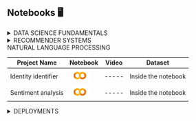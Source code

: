 ## Notebooks 🖥️

<!--
**yesidospitiamedina/yesidospitiamedina** is a ✨ _special_ ✨ repository because its `README.md` (this file) appears on your GitHub profile.

Here are some ideas to get you started:

- 🔭 I’m currently working on ...
- 🌱 I’m currently learning ...
- 👯 I’m looking to collaborate on ...
- 🤔 I’m looking for help with ...
- 💬 Ask me about ...
- 📫 How to reach me: ...
- 😄 Pronouns: ...
- ⚡ Fun fact: ...
-->


<details>
<summary>DATA SCIENCE FUNDAMENTALS</summary>
  
| Project Name  | Notebook | Video | Dataset |
| ------------- | ------------- | ------------- | ------------- |
| Linear regression  | <a href="https://colab.research.google.com/drive/1y8kOr1WamgBTzGON6gkxF84le1SaZtLg?usp=sharing" target="_blank" rel="noopener"> <img src="https://github.com/yesidospitiamedina/yesidospitiamedina/blob/main/icons/colab.png" height="30" width="48"/>  </a> | <a href="https://www.loom.com/share/3c46e19af23c4bcfa013edef136fdee2?sid=b76a942f-6cb6-4b68-84f8-a64ec3ed6a41" target="_blank" rel="noopener"> <img src="https://github.com/yesidospitiamedina/yesidospitiamedina/blob/main/icons/video.png" height="30" width="38"/>  | <a href="datasets/vinos.csv" target="_blank" rel="noopener"> <img src="https://github.com/yesidospitiamedina/yesidospitiamedina/blob/main/icons/save.png" height="30" width="30"/>|
| Logistic regression  | <a href="https://colab.research.google.com/drive/1G4jqFHxDS6q1eFStvIWBzjZT46pYZO0-?usp=sharing" target="_blank" rel="noopener"> <img src="https://github.com/yesidospitiamedina/yesidospitiamedina/blob/main/icons/colab.png" height="30" width="48"/>  </a> | <a href="https://www.loom.com/share/87259c6bb1b84809b805c10341687101?sid=2f2651b0-f171-41fb-9bf3-6d32938c21f0" target="_blank" rel="noopener"> <img src="https://github.com/yesidospitiamedina/yesidospitiamedina/blob/main/icons/video.png" height="30" width="38"/>   | <a href="datasets/diabetes.csv" target="_blank" rel="noopener"> <img src="https://github.com/yesidospitiamedina/yesidospitiamedina/blob/main/icons/save.png" height="30" width="30"/> |
| Clustering  | <a href="https://colab.research.google.com/drive/1l-wnT4oAskpQUaQXePCakfMUW0gPXVmV?usp=sharing" target="_blank" rel="noopener"> <img src="https://github.com/yesidospitiamedina/yesidospitiamedina/blob/main/icons/colab.png" height="30" width="48"/>  </a> | ----- | <a href="datasets/calabazas2.csv" target="_blank" rel="noopener"> <img src="https://github.com/yesidospitiamedina/yesidospitiamedina/blob/main/icons/save.png" height="30" width="30"/> |

</details>


<details>
<summary>RECOMMENDER SYSTEMS</summary>

| Project Name  | Notebook | Video | Dataset |
| ------------- | ------------- | ------------- | ------------- |
| Mediaeval emotional viewer  | <a href="https://colab.research.google.com/drive/1kBvQpwX5m0v0GpMGytKHi5vTT3QFLJOs?usp=sharing" target="_blank" rel="noopener"> <img src="https://github.com/yesidospitiamedina/yesidospitiamedina/blob/main/icons/colab.png" height="30" width="48"/>  | -----  | Inside the notebook|
|A machine learning model for emotion recognition in music  | <a href="https://colab.research.google.com/drive/1e_zAKW5669Fa47UOUavXOMpPPfmKv6lH?usp=sharing" target="_blank" rel="noopener"> <img src="https://github.com/yesidospitiamedina/yesidospitiamedina/blob/main/icons/colab.png" height="30" width="48"/>  | -----  | Inside the notebook|

</details>

<summary>NATURAL LANGUAGE PROCESSING</summary>

| Project Name  | Notebook | Video | Dataset |
| ------------- | ------------- | ------------- | ------------- |
| Identity identifier  | <a href="https://colab.research.google.com/drive/1FRL_PgSHP2Q5zh0NRprdpJ0hnTM-4yg7?usp=sharing" target="_blank" rel="noopener"> <img src="https://github.com/yesidospitiamedina/yesidospitiamedina/blob/main/icons/colab.png" height="30" width="48"/>  | -----  | Inside the notebook|
| Sentiment analysis  | <a href="https://colab.research.google.com/drive/10ZVTJT7TdLfdTFY7kl4dXUqeU7ZK9w9O?usp=sharing" target="_blank" rel="noopener"> <img src="https://github.com/yesidospitiamedina/yesidospitiamedina/blob/main/icons/colab.png" height="30" width="48"/>  | -----  | Inside the notebook|

</details>

<details>
<summary>DEPLOYMENTS</summary>

| Application | Details | 
| ------------- | ------------- |
| <a href="http://104.237.5.250/music-visualizer/">Emotional music player</a> | Music player of songs from the ENSA dataset with real-time visualization for emotion recognition. |
| <a href="http://104.237.5.250/evaluacionensa/form.php">ENSA song labeling.</a> | ENSA song labeling with likes and dislikes, emotional categorical modeling and other demographic information. |
| <a href="http://104.237.5.250/evaluacionensa/consultar.php">Labels generated on ENSA.</a> | Detailed report of the labels generated on the songs of the ENSA dataset. |
</details>

